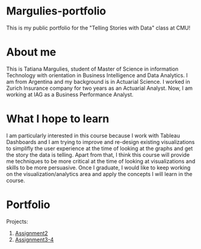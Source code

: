 # Margulies-portfolio
This is my public portfolio for the "Telling Stories with Data" class at CMU!

# About me
This is Tatiana Margulies, student of Master of Science in information Technology with orientation in Business Intelligence and Data Analytics. I am from Argentina and my background is in Actuarial Science. I worked in Zurich Insurance company for two years as an Actuarial Analyst. Now, I am working at IAG as a Business Performance Analyst.

# What I hope to learn
I am particularly interested in this course because I work with Tableau Dashboards and I am trying to improve and re-design existing visualizations to simplifly the user experience at the time of looking at the graphs and get the story the data is telling. Apart from that, I think this course will provide me techniques to be more critical at the time of looking at visualizations and skills to be more persuasive. Once I graduate, I would like to keep working on the visualization/analytics area and apply the concepts I will learn in the course.

# Portfolio

Projects:

1) [Assignment2](Assignment2.md)
2) [Assignment3-4](Assignment3-4.md)
